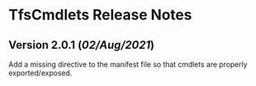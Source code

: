 # TfsCmdlets Release Notes

## Version 2.0.1 (_02/Aug/2021_)

Add a missing directive to the manifest file so that cmdlets are properly exported/exposed.
